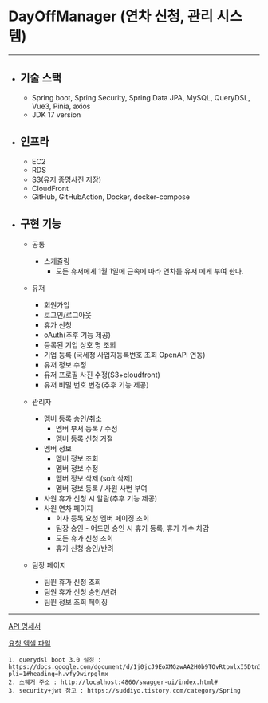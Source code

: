 # DayOffManager (연차 신청, 관리 시스템)
------------------ --

- ## 기술 스택 
    - Spring boot, Spring Security, Spring Data JPA, MySQL, QueryDSL, Vue3, Pinia, axios
    - JDK 17 version 

- ## 인프라 
    - EC2
    - RDS
    - S3(유저 증명사진 저장)
    - CloudFront
    - GitHub, GitHubAction, Docker, docker-compose

- ## 구현 기능 
    - 공통
      - 스케쥴링
        - 모든 휴저에게 1월 1일에 근속에 따라 연차를 유저 에게 부여 한다.
    
    - 유저 
      - 회원가입
      - 로그인/로그아웃
      - 휴가 신청
      - oAuth(추후 기능 제공)
      - 등록된 기업 상호 명 조회
      - 기업 등록 (국세청 사업자등록번호 조회 OpenAPI 연동) 
      - 유저 정보 수정
      - 유저 프로필 사진 수정(S3+cloudfront)
      - 유저 비밀 번호 변경(추후 기능 제공)
      
    - 관리자 
      - 멤버 등록 승인/취소
        - 멤버 부서 등록 / 수정
        - 멤버 등록 신청 거절
      - 멤버 정보
        - 멤버 정보 조회
        - 멤버 정보 수정
        - 멤버 정보 삭제 (soft 삭제)
        - 멤버 정보 등록 / 사원 사번 부여 
      - 사원 휴가 신청 시 알람(추후 기능 제공)
      - 사원 연차 페이지
        - 회사 등록 요청 멤버 페이징 조회
        - 팀장 승인 - 어드민 승인 시 휴가 등록, 휴가 개수 차감
        - 모든 휴가 신청 조회
        - 휴가 신청 승인/반려
    
    - 팀장 페이지
      - 팀원 휴가 신청 조회
      - 팀원 휴가 신청 승인/반려
      - 팀원 정보 조회 페이징
        

-- -- 
[ API 명세서 ](API.md)

[ 요청 엑셀 파일 ](연차프로그램%20요청서.xlsx)
```
1. querydsl boot 3.0 설정 : https://docs.google.com/document/d/1j0jcJ9EoXMGzwAA2H0b9TOvRtpwlxI5Dtn3sRtuXQas/edit?pli=1#heading=h.vfy9wirpglmx
2. 스웨거 주소 : http://localhost:4860/swagger-ui/index.html#
3. security+jwt 참고 : https://suddiyo.tistory.com/category/Spring